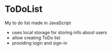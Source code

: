 # ToDoList
My to do list made in JavaScript
- uses local storage for storing info about users
- allow creating ToDo list
- providing login and sign-in

